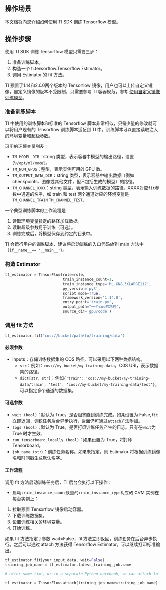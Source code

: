 ## 操作场景
本文档将向您介绍如何使用 TI SDK 训练 Tensorflow 模型。

## 操作步骤
使用 TI SDK 训练 Tensorflow 模型只需要三步：
1. 准备训练脚本。
2. 构造一个 ti.tensorflow.Tensorflow Estimator。
3. 调用 Estimator 的 fit 方法。

TI 预置了1.14和2.0.0两个版本的 Tensorflow 镜像，用户也可以上传自定义镜像，自定义镜像的版本不受限制，只需要参考 TI 容器规范，参考 [使用自定义镜像训练模型](https://cloud.tencent.com/document/product/851/40126)。

### 准备训练脚本
TI 中使用的训练脚本和标准的 Tensorflow 脚本非常相似，只需少量的修改就可以将用户现有的 Tensorflow 训练脚本适配到 TI 中。训练脚本可以直接读取注入的环境变量和超级参数。

可用的环境变量列表：
- `TM_MODEL_DIR`：string 类型，表示容器中模型的输出路径，设置为`/opt/ml/model`。
- `TM_NUM_GPUS`：整型，表示实例可用的 GPU 数。
- `TM_OUTPUT_DATA_DIR`：string 类型，表示容器中输出数据（例如 checkpoints、图像或其他文件，但不包括生成的模型）的路径。
- `TM_CHANNEL_XXXX`：string 类型，表示输入训练数据的路径，XXXX对应`fit`参数中通道的名字，如 train 和 test 两个通道对应的环境变量是`TM_CHANNEL_TRAIN` `TM_CHANNEL_TEST`。

一个典型训练脚本的工作流程是
1. 读取环境变量指定的路径加载数据。
2. 读取超级参数用于训练（可选）。
3. 训练完成后，将模型保存到约定的目录中。

TI 会运行用户的训练脚本，建议将启动训练的入口代码放到 main 方法中（`if__name__== '__main__'`）。


### 构造 Estimator
```python
tf_estimator = TensorFlow(role=role,
                          train_instance_count=1,
                          train_instance_type='ML.GN8.3XLARGE112',
                          py_version='py3',
                          script_mode=True,
                          framework_version='1.14.0',
                          entry_point='train.py',
                          output_path="一个cos的路径"，
                          source_dir='gpu/code')

```



### 调用 fit 方法
```python
tf_estimator.fit('cos://bucket/path/to/training/data')
```

#### 必须参数
- inputs：存储训练数据集的 COS 路径，可以采用以下两种数据结构。
  - `str`：例如：`cos://my-bucket/my-training-data`，COS URI，表示数据集的路径。
  - `dict[str, str]`：例如`{'train': 'cos://my-bucket/my-training-data/train', 'test': 'cos://my-bucket/my-training-data/test'}`，可以指定多个通道的数据集。

#### 可选参数
- `wait (bool)`：默认为 True，是否阻塞直到训练完成。如果设置为 False,`fit`立即返回，训练任务后台异步执行，后面仍可通过`attach`方法附加。
- `logs (bool)`：默认为 True，是否打印训练任务产生的日志。只有在`wait`为 True 时才生效。
- `run_tensorboard_locally (bool)`：如果设置为 True，将打印 Tensorboard。
- `job_name (str)`：训练任务名称。如果未指定，则 Estimator 将根据训练镜像名和时间戳生成默认名字。

#### 工作流程
调用 fit 方法启动训练任务后，TI 后台会执行以下操作：
- 启动`train_instance_count`数量的`train_instance_type`对应的 CVM 实例在每台实例上：
1. 拉取预置 Tensorflow 镜像启动容器。
2. 下载训练数据集。
3. 设置训练相关的环境变量。
4. 开始训练。

如果 fit 方法指定了参数 wait=False，fit 方法立即返回，训练任务在后台异步执行。之后可以通过 attach 方法获得 Tensorflow Estimator，可以继续打印标准输出。

```python
tf_estimator.fit(your_input_data, wait=False)
training_job_name = tf_estimator.latest_training_job.name

# after some time, or in a separate Python notebook, we can attach to it again.

tf_estimator = TensorFlow.attach(training_job_name=training_job_name)
```
